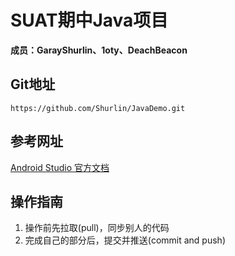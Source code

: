 # SUAT期中Java项目

**成员：GarayShurlin、1oty、DeachBeacon**

## Git地址
```
https://github.com/Shurlin/JavaDemo.git
```

## 参考网址
[Android Studio 官方文档](https://developer.android.com/studio/intro?hl=zh-cn)

## 操作指南
1. 操作前先拉取(pull)，同步别人的代码
2. 完成自己的部分后，提交并推送(commit and push)
